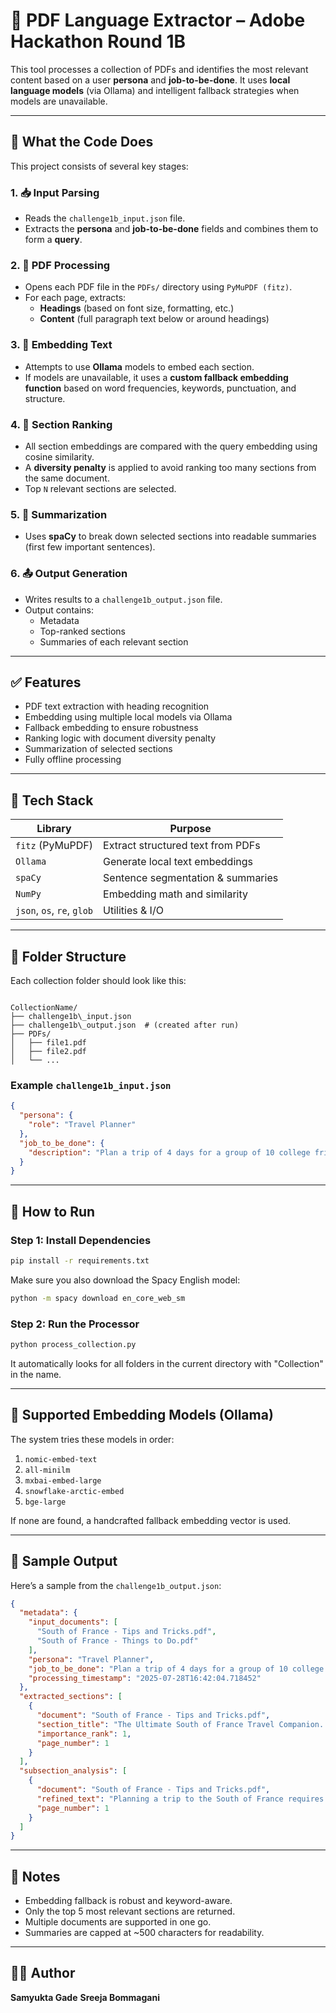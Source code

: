 # 📄 PDF Language Extractor – Adobe Hackathon Round 1B

This tool processes a collection of PDFs and identifies the most relevant content based on a user **persona** and **job-to-be-done**. It uses **local language models** (via Ollama) and intelligent fallback strategies when models are unavailable.

---

## 🧠 What the Code Does

This project consists of several key stages:

### 1. 📥 Input Parsing
- Reads the `challenge1b_input.json` file.
- Extracts the **persona** and **job-to-be-done** fields and combines them to form a **query**.

### 2. 📄 PDF Processing
- Opens each PDF file in the `PDFs/` directory using `PyMuPDF (fitz)`.
- For each page, extracts:
  - **Headings** (based on font size, formatting, etc.)
  - **Content** (full paragraph text below or around headings)

### 3. 🧬 Embedding Text
- Attempts to use **Ollama** models to embed each section.
- If models are unavailable, it uses a **custom fallback embedding function** based on word frequencies, keywords, punctuation, and structure.

### 4. 🎯 Section Ranking
- All section embeddings are compared with the query embedding using cosine similarity.
- A **diversity penalty** is applied to avoid ranking too many sections from the same document.
- Top `N` relevant sections are selected.

### 5. 📝 Summarization
- Uses **spaCy** to break down selected sections into readable summaries (first few important sentences).

### 6. 📤 Output Generation
- Writes results to a `challenge1b_output.json` file.
- Output contains:
  - Metadata
  - Top-ranked sections
  - Summaries of each relevant section

---

## ✅ Features

- PDF text extraction with heading recognition
- Embedding using multiple local models via Ollama
- Fallback embedding to ensure robustness
- Ranking logic with document diversity penalty
- Summarization of selected sections
- Fully offline processing

---

## 🧠 Tech Stack

| Library     | Purpose                              |
|-------------|--------------------------------------|
| `fitz` (PyMuPDF) | Extract structured text from PDFs |
| `Ollama`    | Generate local text embeddings       |
| `spaCy`     | Sentence segmentation & summaries    |
| `NumPy`     | Embedding math and similarity        |
| `json`, `os`, `re`, `glob` | Utilities & I/O     |

---

## 📂 Folder Structure

Each collection folder should look like this:

```

CollectionName/
├── challenge1b\_input.json
├── challenge1b\_output.json  # (created after run)
├── PDFs/
│   ├── file1.pdf
│   ├── file2.pdf
│   └── ...

````

### Example `challenge1b_input.json`
```json
{
  "persona": {
    "role": "Travel Planner"
  },
  "job_to_be_done": {
    "description": "Plan a trip of 4 days for a group of 10 college friends."
  }
}
````

---

## 🚀 How to Run

### Step 1: Install Dependencies

```bash
pip install -r requirements.txt
```

Make sure you also download the Spacy English model:

```bash
python -m spacy download en_core_web_sm
```

### Step 2: Run the Processor

```bash
python process_collection.py
```

It automatically looks for all folders in the current directory with "Collection" in the name.

---

## 🔧 Supported Embedding Models (Ollama)

The system tries these models in order:

1. `nomic-embed-text`
2. `all-minilm`
3. `mxbai-embed-large`
4. `snowflake-arctic-embed`
5. `bge-large`

If none are found, a handcrafted fallback embedding vector is used.

---

## 🧪 Sample Output

Here’s a sample from the `challenge1b_output.json`:

```json
{
  "metadata": {
    "input_documents": [
      "South of France - Tips and Tricks.pdf",
      "South of France - Things to Do.pdf"
    ],
    "persona": "Travel Planner",
    "job_to_be_done": "Plan a trip of 4 days for a group of 10 college friends.",
    "processing_timestamp": "2025-07-28T16:42:04.718452"
  },
  "extracted_sections": [
    {
      "document": "South of France - Tips and Tricks.pdf",
      "section_title": "The Ultimate South of France Travel Companion...",
      "importance_rank": 1,
      "page_number": 1
    }
  ],
  "subsection_analysis": [
    {
      "document": "South of France - Tips and Tricks.pdf",
      "refined_text": "Planning a trip to the South of France requires thoughtful preparation...",
      "page_number": 1
    }
  ]
}
```

---

## 📌 Notes

* Embedding fallback is robust and keyword-aware.
* Only the top 5 most relevant sections are returned.
* Multiple documents are supported in one go.
* Summaries are capped at \~500 characters for readability.

---

## 👩‍💻 Author

**Samyukta Gade**
**Sreeja Bommagani**
